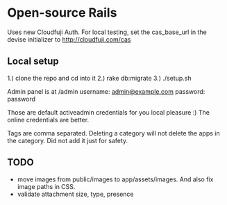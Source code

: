 Open-source Rails
================

Uses new Cloudfuji Auth. For local testing, set the cas_base_url in the devise initializer to http://cloudfuji.com/cas 

Local setup
------------

1.) clone the repo and cd into it
2.) rake db:migrate
3.) ./setup.sh

Admin panel is at /admin
username: admin@example.com
password: password

Those are default activeadmin credentials for you local pleasure :) The online credentials are better.

Tags are comma separated. Deleting a category will not delete the apps in the category. Did not add it just for safety.

TODO
-----

* move images from public/images to app/assets/images. And also fix image paths in CSS.
* validate attachment size, type, presence
